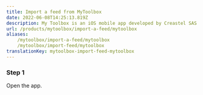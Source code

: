 ```yaml
---
title: Import a feed from MyToolbox
date: 2022-06-08T14:25:13.819Z
description: My Toolbox is an iOS mobile app developed by Creastel SAS to facilitate your creation process. It is specifically designed to be used along with Instagram.
url: /products/mytoolbox/import-a-feed/mytoolbox
aliases:
    /mytoolbox/import-a-feed/mytoolbox
    /mytoolbox/import-feed/mytoolbox
translationKey: mytoolbox-import-feed-mytoolbox
---
```


### Step 1

Open the app.